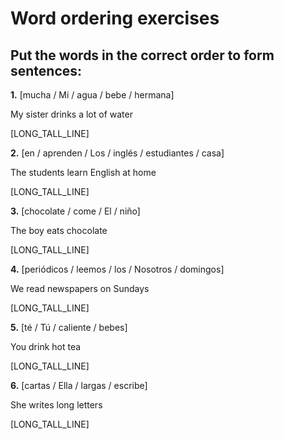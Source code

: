 # Word ordering exercises

## Put the words in the correct order to form sentences:

**1.** [mucha / Mi / agua / bebe / hermana]

   My sister drinks a lot of water

   [LONG_TALL_LINE]

**2.** [en / aprenden / Los / inglés / estudiantes / casa]

   The students learn English at home

   [LONG_TALL_LINE]

**3.** [chocolate / come / El / niño]

   The boy eats chocolate

   [LONG_TALL_LINE]

**4.** [periódicos / leemos / los / Nosotros / domingos]

   We read newspapers on Sundays

   [LONG_TALL_LINE]

**5.** [té / Tú / caliente / bebes]

   You drink hot tea

   [LONG_TALL_LINE]

**6.** [cartas / Ella / largas / escribe]

   She writes long letters

   [LONG_TALL_LINE]